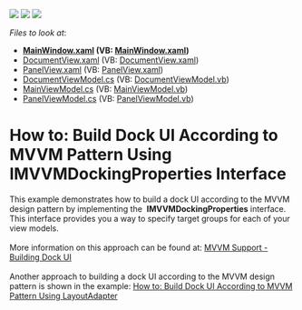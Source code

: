<!-- default badges list -->
![](https://img.shields.io/endpoint?url=https://codecentral.devexpress.com/api/v1/VersionRange/128643029/11.2.8%2B)
[![](https://img.shields.io/badge/Open_in_DevExpress_Support_Center-FF7200?style=flat-square&logo=DevExpress&logoColor=white)](https://supportcenter.devexpress.com/ticket/details/E20026)
[![](https://img.shields.io/badge/📖_How_to_use_DevExpress_Examples-e9f6fc?style=flat-square)](https://docs.devexpress.com/GeneralInformation/403183)
<!-- default badges end -->
<!-- default file list -->
*Files to look at*:

* **[MainWindow.xaml](./CS/MainWindow.xaml) (VB: [MainWindow.xaml](./VB/MainWindow.xaml))**
* [DocumentView.xaml](./CS/View/DocumentView.xaml) (VB: [DocumentView.xaml](./VB/View/DocumentView.xaml))
* [PanelView.xaml](./CS/View/PanelView.xaml) (VB: [PanelView.xaml](./VB/View/PanelView.xaml))
* [DocumentViewModel.cs](./CS/ViewModel/DocumentViewModel.cs) (VB: [DocumentViewModel.vb](./VB/ViewModel/DocumentViewModel.vb))
* [MainViewModel.cs](./CS/ViewModel/MainViewModel.cs) (VB: [MainViewModel.vb](./VB/ViewModel/MainViewModel.vb))
* [PanelViewModel.cs](./CS/ViewModel/PanelViewModel.cs) (VB: [PanelViewModel.vb](./VB/ViewModel/PanelViewModel.vb))
<!-- default file list end -->
# How to: Build Dock UI According to MVVM Pattern Using IMVVMDockingProperties Interface


<p>This example demonstrates how to build a dock UI according to the MVVM design pattern by implementing the  <strong>IMVVMDockingProperties</strong> interface. This interface provides you a way to specify target groups for each of your view models.<br><br>More information on this approach can be found at: <a href="https://documentation.devexpress.com/#WPF/CustomDocument11386">MVVM Support - Building Dock UI</a><br><br>Another approach to building a dock UI according to the MVVM design pattern is shown in the example: <a href="https://www.devexpress.com/Support/Center/p/T273592">How to: Build Dock UI According to MVVM Pattern Using LayoutAdapter</a><br><br></p>

<br/>


